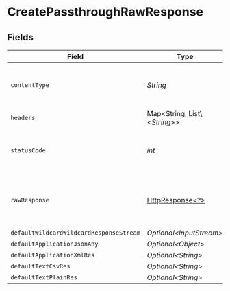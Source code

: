 # CreatePassthroughRawResponse


## Fields

| Field                                                                                                                | Type                                                                                                                 | Required                                                                                                             | Description                                                                                                          |
| -------------------------------------------------------------------------------------------------------------------- | -------------------------------------------------------------------------------------------------------------------- | -------------------------------------------------------------------------------------------------------------------- | -------------------------------------------------------------------------------------------------------------------- |
| `contentType`                                                                                                        | *String*                                                                                                             | :heavy_check_mark:                                                                                                   | HTTP response content type for this operation                                                                        |
| `headers`                                                                                                            | Map\<String, List\\<*String*>>                                                                                       | :heavy_check_mark:                                                                                                   | N/A                                                                                                                  |
| `statusCode`                                                                                                         | *int*                                                                                                                | :heavy_check_mark:                                                                                                   | HTTP response status code for this operation                                                                         |
| `rawResponse`                                                                                                        | [HttpResponse\<?>](https://docs.oracle.com/en/java/javase/11/docs/api/java.net.http/java/net/http/HttpResponse.html) | :heavy_check_mark:                                                                                                   | Raw HTTP response; suitable for custom response parsing                                                              |
| `defaultWildcardWildcardResponseStream`                                                                              | *Optional\<InputStream>*                                                                                             | :heavy_minus_sign:                                                                                                   | Successful                                                                                                           |
| `defaultApplicationJsonAny`                                                                                          | *Optional\<Object>*                                                                                                  | :heavy_minus_sign:                                                                                                   | Successful                                                                                                           |
| `defaultApplicationXmlRes`                                                                                           | *Optional\<String>*                                                                                                  | :heavy_minus_sign:                                                                                                   | Successful                                                                                                           |
| `defaultTextCsvRes`                                                                                                  | *Optional\<String>*                                                                                                  | :heavy_minus_sign:                                                                                                   | Successful                                                                                                           |
| `defaultTextPlainRes`                                                                                                | *Optional\<String>*                                                                                                  | :heavy_minus_sign:                                                                                                   | Successful                                                                                                           |